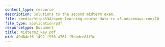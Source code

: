 ```yaml
---
content_type: resource
description: Solutions to the second midterm exam.
file: /media/https%3A/open-learning-course-data-rc.s3.amazonaws.com/10-37-chemical-and-biological-reaction-engineering-spring-2007/40d84ef61492f9504761f5dbdce81f3c_midterm2_key.pdf
file_type: application/pdf
resourcetype: Document
title: midterm2_key.pdf
uid: 40d84ef6-1492-f950-4761-f5dbdce81f3c
---
```

